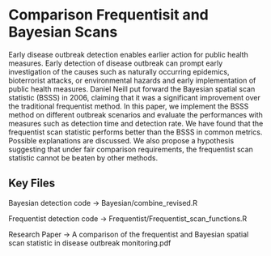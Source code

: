 # Comparison Frequentisit and Bayesian Scans
 
Early disease outbreak detection enables earlier action for public health measures. Early detection of disease outbreak can prompt early investigation of the causes such as naturally occurring epidemics, bioterrorist attacks, or environmental hazards and early implementation of public health measures. Daniel Neill put forward the Bayesian spatial scan statistic (BSSS) in 2006, claiming that it was a significant improvement over the traditional frequentist method. In this paper, we implement the BSSS method on different outbreak scenarios and evaluate the performances with measures such as detection time and detection rate. We have found that the frequentist scan statistic  performs better than the BSSS in common metrics. Possible explanations are discussed. We also propose a hypothesis suggesting that under fair comparison requirements, the frequentist scan statistic cannot be beaten by other methods.

## Key Files

Bayesian detection code -> Bayesian/combine_revised.R 

Frequentist detection code -> Frequentist/Frequentist_scan_functions.R

Research Paper -> A comparison of the frequentist and Bayesian spatial scan statistic in disease outbreak monitoring.pdf
